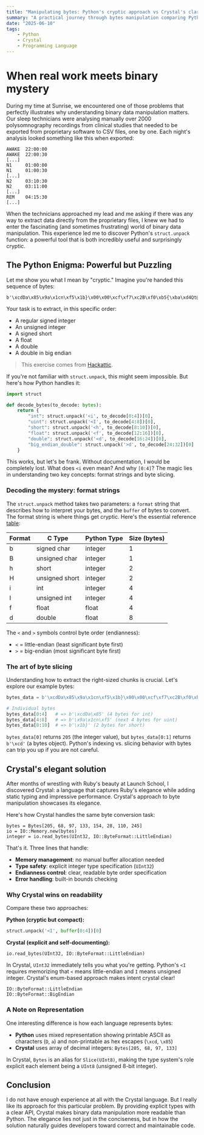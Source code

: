 ```yaml
---
title: "Manipulating bytes: Python's cryptic approach vs Crystal's clarity"
summary: "A practical journey through bytes manipulation comparing Python's powerful but mysterious `struct.unpack` with Crystal's elegant and explicit approach"
date: "2025-06-10"
tags:
    - Python
    - Crystal
    - Programming Language
---
```


# When real work meets binary mystery

During my time at Sunrise, we encountered one of those problems that perfectly illustrates why understanding binary data manipulation matters. Our sleep technicians were analysing manually over 2000 polysomnography recordings from clinical studies that needed to be exported from proprietary software to CSV files, one by one. Each night's analysis looked something like this when exported:

```text
AWAKE  22:00:00
AWAKE  22:00:30
[...]
N1     01:00:00
N1     01:00:30
[...]
N2     03:10:30
N2     03:11:00
[...]
REM    04:15:30
[...]
```

When the technicians approached my lead and me asking if there was any way to extract data directly from the proprietary files, I knew we had to enter the fascinating (and sometimes frustrating) world of binary data manipulation. This experience led me to discover Python's `struct.unpack` function: a powerful tool that is both incredibly useful and surprisingly cryptic.

## The Python Enigma: Powerful but Puzzling

Let me show you what I mean by "cryptic." Imagine you're handed this sequence of bytes:

```text
b'\xcdDa\x85\x9a\x1cn\xf5\x1b}\x00\x00\xcf\xf7\xc2B\xf0\xb5{\xba\xd4Qt@@tQ\xd4\xba{\xb5\xf0'
```

Your task is to extract, in this specific order:
- A regular signed integer
- An unsigned integer
- A signed short
- A float
- A double
- A double in big endian

>This exercise comes from [Hackattic]((https://hackattic.com/challenges/help_me_unpack)).

If you're not familiar with `struct.unpack`, this might seem impossible. But here's how Python handles it:

```python
import struct

def decode_bytes(to_decode: bytes):
    return {
        "int": struct.unpack('<i', to_decode[0:4])[0],
        "uint": struct.unpack('<I', to_decode[4:8])[0],
        "short": struct.unpack('<h', to_decode[8:10])[0],
        "float": struct.unpack('<f', to_decode[12:16])[0],
        "double": struct.unpack('<d', to_decode[16:24])[0],
        "big_endian_double": struct.unpack('>d', to_decode[24:32])[0]
    }
```

This works, but let's be frank. Without documentation, I would be completely lost. What does `<i` even mean? And why `[0:4]`? The magic lies in understanding two key concepts: format strings and byte slicing.

### Decoding the mystery: format strings

The `struct.unpack` method takes two parameters: a `format` string that describes how to interpret your bytes, and the `buffer` of bytes to convert. The format string is where things get cryptic. Here's the essential reference [table](https://docs.python.org/3/library/struct.html#format-characters):

| Format | C Type | Python Type | Size (bytes) |
|--------|--------|-------------|--------------|
| b | signed char | integer | 1 |
| B | unsigned char | integer | 1 |
| h | short | integer | 2 |
| H | unsigned short | integer | 2 |
| i | int | integer | 4 |
| I | unsigned int | integer | 4 |
| f | float | float | 4 |
| d | double | float | 8 |

The `<` and `>` symbols control byte order (endianness):

- `<` = little-endian (least significant byte first)
- `>` = big-endian (most significant byte first)

### The art of byte slicing

Understanding how to extract the right-sized chunks is crucial. Let's explore our example bytes:

```python
bytes_data = b'\xcdDa\x85\x9a\x1cn\xf5\x1b}\x00\x00\xcf\xf7\xc2B\xf0\xb5{\xba\xd4Qt@@tQ\xd4\xba{\xb5\xf0'

# Individual bytes
bytes_data[0:4]   # => b'\xcdDa\x85' (4 bytes for int)
bytes_data[4:8]   # => b'\x9a\x1cn\xf5' (next 4 bytes for uint)
bytes_data[8:10]  # => b'\x1b}' (2 bytes for short)
```

`bytes_data[0]` returns `205` (the integer value), but `bytes_data[0:1]` returns `b'\xcd'` (a bytes object). Python's indexing vs. slicing behavior with bytes can trip you up if you are not careful.

## Crystal's elegant solution

After months of wrestling with Ruby's beauty at Launch School, I discovered Crystal: a language that captures Ruby's elegance while adding static typing and impressive performance. Crystal's approach to byte manipulation showcases its elegance.

Here's how Crystal handles the same byte conversion task:

```crystal
bytes = Bytes[205, 68, 97, 133, 154, 28, 110, 245]
io = IO::Memory.new(bytes)
integer = io.read_bytes(UInt32, IO::ByteFormat::LittleEndian)
```

That's it. Three lines that handle:

- **Memory management**: no manual buffer allocation needed
- **Type safety**: explicit integer type specification (`UInt32`)
- **Endianness control**: clear, readable byte order specification
- **Error handling**: built-in bounds checking

### Why Crystal wins on readability

Compare these two approaches:

**Python (cryptic but compact):**
```python
struct.unpack('<I', buffer[0:4])[0]
```

**Crystal (explicit and self-documenting):**
```crystal
io.read_bytes(UInt32, IO::ByteFormat::LittleEndian)
```

In Crystal, `UInt32` immediately tells you what you're getting. Python's `<I` requires memorizing that `<` means little-endian and `I` means unsigned integer. Crystal's enum-based approach makes intent crystal clear!

```crystal
IO::ByteFormat::LittleEndian
IO::ByteFormat::BigEndian
```

### A Note on Representation

One interesting difference is how each language represents bytes:

- **Python** uses mixed representation showing printable ASCII as characters (`D`, `a`) and non-printable as hex escapes (`\xcd`, `\x85`)
- **Crystal** uses array of decimal integers: `Bytes[205, 68, 97, 133]`

In Crystal, `Bytes` is an alias for `Slice(UInt8)`, making the type system's role explicit each element being a `UInt8` (unsigned 8-bit integer).

## Conclusion

I do not have enough experience at all with the Crystal language. But I really like its approach for this particular problem. By providing explicit types with a clear API, Crystal makes binary data manipulation more readable than Python. The elegance lies not just in the conciseness, but in how the solution naturally guides developers toward correct and maintainable code.
